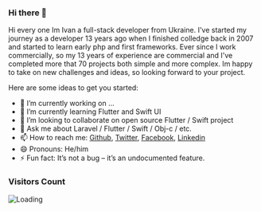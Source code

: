 ### Hi there 👋

Hi every one Im Ivan a full-stack developer from Ukraine.
I've started my journey as a developer 13 years ago when I finished colledge back in 2007 and started to learn early php and first frameworks.
Ever since I work commercially, so my 13 years of experience are commercial and I've completed more that 70 projects both simple and more complex.
Im happy to take on new challenges and ideas, so looking forward to your project.

Here are some ideas to get you started:

- 🔭 I’m currently working on ...
- 🌱 I’m currently learning Flutter and Swift UI
- 👯 I’m looking to collaborate on open source Flutter / Swift project
- 💬 Ask me about Laravel / Flutter / Swift / Obj-c / etc.
- 📫 How to reach me: [Github](https://github.com/iboldurev), [Twitter](https://twitter.com/iboldurev), [Facebook](https://facebook.com/iboldurev), [Linkedin](https://www.linkedin.com/in/iboldurev/)
- 😄 Pronouns: He/him
- ⚡ Fun fact: It’s not a bug – it’s an undocumented feature.

### Visitors Count

<img align="left" src = "https://profile-counter.glitch.me/iboldurev/count.svg" alt ="Loading">
